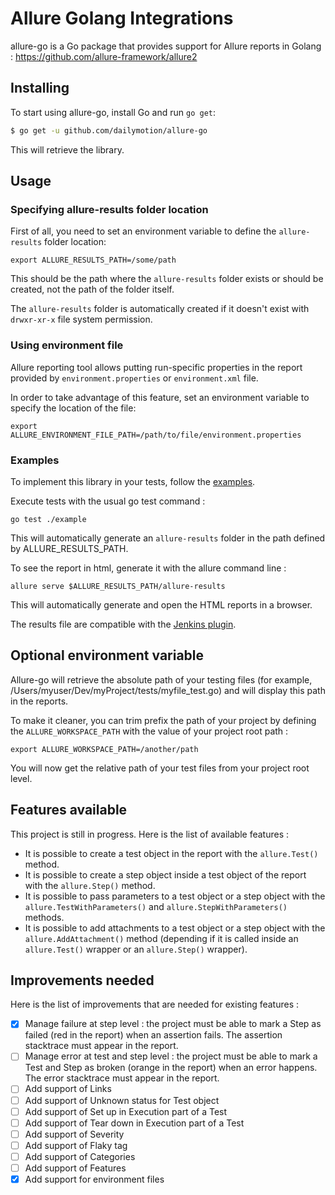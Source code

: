 # Allure Golang Integrations

allure-go is a Go package that provides support for Allure reports in Golang : https://github.com/allure-framework/allure2

## Installing

To start using allure-go, install Go and run `go get`:

```sh
$ go get -u github.com/dailymotion/allure-go
```

This will retrieve the library.

## Usage

### Specifying allure-results folder location

First of all, you need to set an environment variable to define the `allure-results` folder location:
```
export ALLURE_RESULTS_PATH=/some/path
```
This should be the path where the `allure-results` folder exists or should be created, not the path of the folder itself.

The `allure-results` folder is automatically created if it doesn't exist with `drwxr-xr-x` file system permission.

### Using environment file

Allure reporting tool allows putting run-specific properties in the report provided 
by `environment.properties` or `environment.xml` file.

In order to take advantage of this feature, set an environment variable to specify the location of the file:
```
export ALLURE_ENVIRONMENT_FILE_PATH=/path/to/file/environment.properties
```                                                                     

### Examples

To implement this library in your tests, follow the [examples](example/example_test.go).

Execute tests with the usual go test command :
```
go test ./example
```

This will automatically generate an `allure-results` folder in the path defined by ALLURE_RESULTS_PATH.

To see the report in html, generate it with the allure command line :
```
allure serve $ALLURE_RESULTS_PATH/allure-results
```
This will automatically generate and open the HTML reports in a browser.

The results file are compatible with the [Jenkins plugin](https://wiki.jenkins.io/display/JENKINS/Allure+Plugin).

## Optional environment variable

Allure-go will retrieve the absolute path of your testing files (for example, /Users/myuser/Dev/myProject/tests/myfile_test.go) and will display this path in the reports.

To make it cleaner, you can trim prefix the path of your project by defining the `ALLURE_WORKSPACE_PATH` with the value of your project root path :
```
export ALLURE_WORKSPACE_PATH=/another/path
```

You will now get the relative path of your test files from your project root level.

## Features available

This project is still in progress. Here is the list of available features :
- It is possible to create a test object in the report with the `allure.Test()` method.
- It is possible to create a step object inside a test object of the report with the `allure.Step()` method.
- It is possible to pass parameters to a test object or a step object with the `allure.TestWithParameters()` and `allure.StepWithParameters()` methods.
- It is possible to add attachments to a test object or a step object with the `allure.AddAttachment()` method (depending if it is called inside an `allure.Test()` wrapper or an `allure.Step()` wrapper).

## Improvements needed

Here is the list of improvements that are needed for existing features :
- [X] Manage failure at step level : the project must be able to mark a Step as failed (red in the report) when an assertion fails. The assertion stacktrace must appear in the report.
- [ ] Manage error at test and step level : the project must be able to mark a Test and Step as broken (orange in the report) when an error happens. The error stacktrace must appear in the report.
- [ ] Add support of Links
- [ ] Add support of Unknown status for Test object
- [ ] Add support of Set up in Execution part of a Test
- [ ] Add support of Tear down in Execution part of a Test
- [ ] Add support of Severity
- [ ] Add support of Flaky tag
- [ ] Add support of Categories
- [ ] Add support of Features
- [X] Add support for environment files